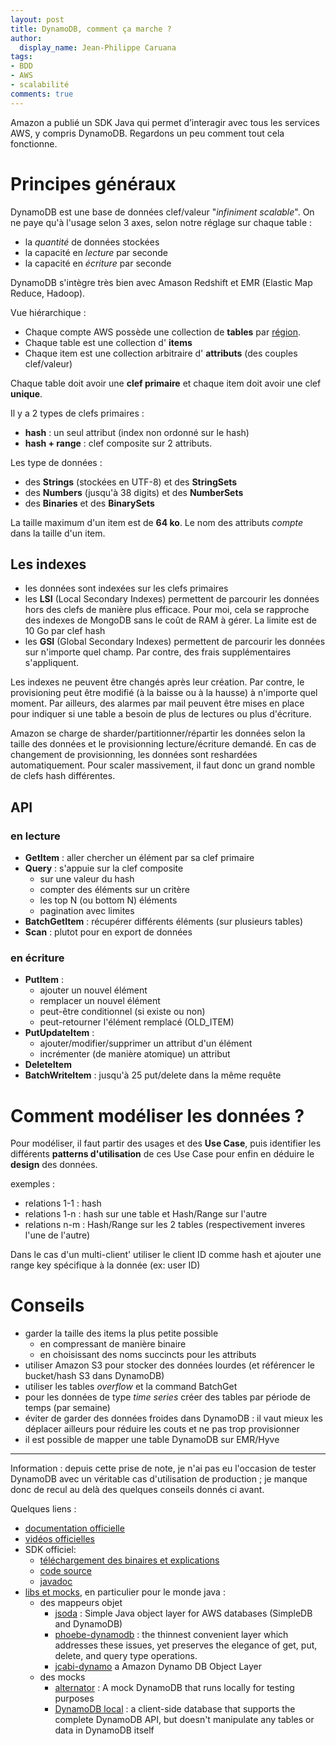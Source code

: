 ```yaml
---
layout: post
title: DynamoDB, comment ça marche ?
author:
  display_name: Jean-Philippe Caruana
tags:
- BDD
- AWS
- scalabilité
comments: true
---
```


Amazon a publié un SDK Java qui permet d’interagir avec tous les services AWS, y compris DynamoDB. Regardons un peu comment tout cela fonctionne.

# Principes généraux
DynamoDB est une base de données clef/valeur "_infiniment scalable_". On ne paye qu'à l'usage selon 3 axes, selon notre réglage sur chaque table :

* la _quantité_ de données stockées
* la capacité en _lecture_ par seconde
* la capacité en _écriture_ par seconde

DynamoDB s'intègre très bien avec Amason Redshift et EMR (Elastic Map Reduce, Hadoop).

Vue hiérarchique :

* Chaque compte AWS possède une collection de **tables** par [région](https://aws.amazon.com/fr/about-aws/global-infrastructure/).
* Chaque table est une collection d' **items**
* Chaque item est une collection arbitraire d' **attributs** (des couples clef/valeur)

Chaque table doit avoir une **clef primaire** et chaque item doit avoir une clef **unique**.

Il y a 2 types de clefs primaires :

* **hash** : un seul attribut (index non ordonné sur le hash)
* **hash + range** : clef composite sur 2 attributs.

Les type de données :

* des **Strings** (stockées en UTF-8) et des **StringSets**
* des **Numbers** (jusqu'à 38 digits) et des **NumberSets**
* des **Binaries** et des **BinarySets**

La taille maximum d'un item est de **64 ko**. Le nom des attributs _compte_ dans la taille d'un item.

## Les indexes

* les données sont indexées sur les clefs primaires
* les **LSI** (Local Secondary Indexes) permettent de parcourir les données hors des clefs de manière plus efficace. Pour moi, cela se rapproche des indexes de MongoDB sans le coût de RAM à gérer. La limite est de 10 Go par clef hash
* les **GSI** (Global Secondary Indexes) permettent de parcourir les données sur n'importe quel champ. Par contre, des frais supplémentaires s'appliquent.

Les indexes ne peuvent être changés après leur création. Par contre, le provisioning peut être modifié (à la baisse ou à la hausse) à n'importe quel moment. Par ailleurs, des alarmes par mail peuvent être mises en place pour indiquer si une table a besoin de plus de lectures ou plus d'écriture.

Amazon se charge de sharder/partitionner/répartir les données selon la taille des données et le provisionning lecture/écriture demandé. En cas de changement de provisionning, les données sont reshardées automatiquement. Pour scaler massivement, il faut donc un grand nomble de clefs hash différentes.

## API
### en lecture

* **GetItem** : aller chercher un élément par sa clef primaire
* **Query** : s'appuie sur la clef composite
    * sur une valeur du hash
    * compter des éléments sur un critère
    * les top N (ou bottom N) éléments
    * pagination avec limites
* **BatchGetItem** : récupérer différents éléments (sur plusieurs tables)
* **Scan** : plutot pour en export de données

### en écriture

* **PutItem** :
    * ajouter un nouvel élément
    * remplacer un nouvel élément
    * peut-être conditionnel (si existe ou non)
    * peut-retourner l'élément remplacé (OLD_ITEM)
* **PutUpdateItem** :
    * ajouter/modifier/supprimer un attribut d'un élément
    * incrémenter (de manière atomique) un attribut
* **DeleteItem**
* **BatchWriteItem** : jusqu'à 25 put/delete dans la même requête

# Comment modéliser les données ?
Pour modéliser, il faut partir des usages et des **Use Case**, puis identifier les différents **patterns d'utilisation** de ces Use Case pour enfin en déduire le **design** des données.

exemples : 

* relations 1-1 : hash 
* relations 1-n : hash sur une table et Hash/Range sur l'autre
* relations n-m : Hash/Range sur les 2 tables (respectivement inveres l'une de l'autre)

Dans le cas d'un multi-client' utiliser le client ID comme hash et ajouter une range key spécifique à la donnée (ex: user ID)

# Conseils

* garder la taille des items la plus petite possible
    * en compressant de manière binaire
    * en choisissant des noms succincts pour les attributs
* utiliser Amazon S3 pour stocker des données lourdes (et référencer le bucket/hash S3 dans DynamoDB)
* utiliser les tables *overflow* et la command BatchGet
* pour les données de type *time series* créer des tables par période de temps (par semaine)
* éviter de garder des données froides dans DynamoDB : il vaut mieux les déplacer ailleurs pour réduire les couts et ne pas trop provisionner
* il est possible de mapper une table DynamoDB sur EMR/Hyve

---- 

Information : depuis cette prise de note, je n'ai pas eu l'occasion de tester DynamoDB avec un véritable cas d'utilisation de production ; je manque donc de recul au delà des quelques conseils donnés ci avant.

Quelques liens :

* [documentation officielle](https://docs.aws.amazon.com/amazondynamodb/latest/developerguide/)
* [vidéos officielles](https://aws.amazon.com/fr/dynamodb/getting-started/)
* SDK officiel:
    * [téléchargement des binaires et explications](http://aws.amazon.com/fr/sdkforjava/) 
    * [code source](https://github.com/aws/aws-sdk-java) 
    * [javadoc](http://docs.aws.amazon.com/AWSJavaSDK/latest/javadoc/com/amazonaws/services/dynamodbv2/package-summary.html)  
* [libs et mocks](http://aws.typepad.com/aws/2012/04/amazon-dynamodb-libraries-mappers-and-mock-implementations-galore.html), en particulier pour le monde java :
    * des mappeurs objet
        * [jsoda](https://github.com/williamw520/jsoda) : Simple Java object layer for AWS databases (SimpleDB and DynamoDB)
        * [phoebe-dynamodb](https://code.google.com/p/phoebe-dynamodb/) : the thinnest convenient layer which addresses these issues, yet preserves the elegance of get, put, delete, and query type operations. 
        * [jcabi-dynamo](http://www.jcabi.com/jcabi-dynamo/) a Amazon Dynamo DB Object Layer
    * des mocks
        * [alternator](https://github.com/mboudreau/Alternator/) : A mock DynamoDB that runs locally for testing purposes
        * [DynamoDB local](http://aws.typepad.com/aws/2013/09/dynamodb-local-for-desktop-development.html) : a client-side database that supports the complete DynamoDB API, but doesn't manipulate any tables or data in DynamoDB itself

